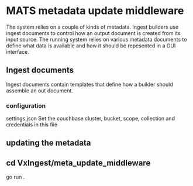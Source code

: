 # MATS metadata update middleware

The system relies on a couple of kinds of metadata. Ingest builders use ingest documents to control how an output document is created from its input source. The running system relies on various metadata documents to define what data is available and how it should be repesented in a GUI interface.

## Ingest documents

Ingest documents contain templates that define how a builder should assemble an out document.

### configuration
settings.json
Set the couchbase cluster, bucket, scope, collection and credentials in this file

## updating the metadata
## cd VxIngest/meta_update_middleware
go run .

